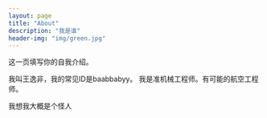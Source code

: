 ```yaml
---
layout: page
title: "About"
description: "我是谁" 
header-img: "img/green.jpg"
---
```


这一页填写你的自我介绍。

我叫王逸非，我的常见ID是baabbabyy。
我是准机械工程师。有可能的航空工程师。

我想我大概是个怪人



